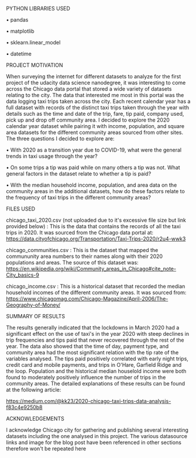 PYTHON LIBRARIES USED

•	pandas

•	matplotlib

•	sklearn.linear_model

•	datetime

PROJECT MOTIVATION

When surveying the internet for different datasets to analyze for the first project of the udacity data science nanodegree, it was interesting to come across the Chicago data portal that stored a wide variety of datasets relating to the city. The data that interested me most in this portal was the data logging taxi trips taken across the city. Each recent calendar year has a full dataset with records of the distinct taxi trips taken through the year with details such as the time and date of the trip, fare, tip paid, company used, pick up and drop off community area. I decided to explore the 2020 calendar year dataset while pairing it with income, population, and square area datasets for the different community areas sourced from other sites. The three questions I decided to explore are:

•	With 2020 as a transition year due to COVID-19, what were the general trends in taxi usage through the year?

•	On some trips a tip was paid while on many others a tip was not. What general factors in the dataset relate to whether a tip is paid?

•	With the median household income, population, and area data on the community areas in the additional datasets, how do these factors relate to the frequency of taxi trips in the different community areas?

FILES USED

chicago_taxi_2020.csv (not uploaded due to it's excessive file size but link provided below) : This is the data that contains the records of all the taxi trips in 2020. It was sourced from the Chicago data portal at:
https://data.cityofchicago.org/Transportation/Taxi-Trips-2020/r2u4-wwk3

chicago_communities.csv : This is the dataset that mapped the commununity area numbers to their names along with their 2020 populations and areas.
The source of this dataset was: https://en.wikipedia.org/wiki/Community_areas_in_Chicago#cite_note-City_basics-9

chicago_income.csv : This is a historical dataset that recorded the median household incomes of the different community areas. It was sourced from:
https://www.chicagomag.com/Chicago-Magazine/April-2006/The-Geography-of-Money/

SUMMARY OF RESULTS

The results generally indicated that the lockdowns in March 2020 had a significant effect on the use of taxi's in the year 2020 with steep declines in trip frequencies and tips paid that never recovered through the rest of the year. The data also showed that the time of day, payment type, and community area had the most significant relation with the tip rate of the variables analysed. The tips paid positively correlated with early night trips, credit card and mobile payments, and trips in O'Hare, Garfield Ridge and the loop. Population and the historical median houselold income were both found to moderately positively influence the number of trips in the community areas. The detailed explanations of these results can be found at the following article:

https://medium.com/@kk23/2020-chicago-taxi-trips-data-analysis-f83c4e9250b8

ACKNOWLEDGEMENTS

I acknowledge Chicago city for gathering and publishing several interesting datasets including the one analysed in this project. The various datasource links and image for the blog post have been referenced in other sections therefore won't be repeated here
